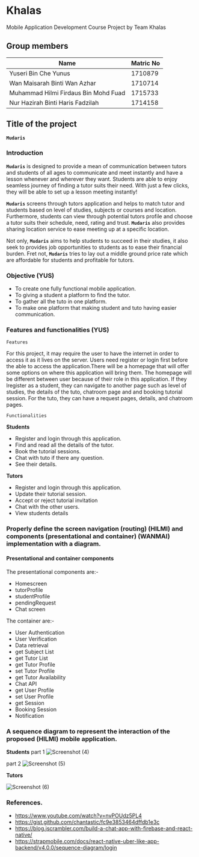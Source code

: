 # Khalas
Mobile Application Development Course Project by Team Khalas

## Group members
Name | Matric No
-----|----------
Yuseri Bin Che Yunus | 1710879
Wan Maisarah Binti Wan Azhar | 1710714
Muhammad Hilmi Firdaus Bin Mohd Fuad | 1715733
Nur Hazirah Binti Haris Fadzilah | 1714158

## Title of the project
**`Mudaris`**

### Introduction

**`Mudaris`** is designed to provide a mean of communication between tutors and students of all ages to communicate and meet instantly and have a lesson whenever and wherever they want. Students are able to enjoy seamless journey of finding a tutor suits their need. With just a few clicks, they will be able to set up a lesson meeting instantly!

**`Mudaris`** screens through tutors application and helps to match tutor and students based on level of studies, subjects or courses and location. Furthermore, students can view through potential tutors profile and choose a tutor suits their schedule, need, rating and trust. **`Mudaris`** also provides sharing location service to ease meeting up at a specific location. 

Not only, **`Mudaris`** aims to help students to succeed in their studies, it also seek to provides job opportunities to students as to ease their financial burden. Fret not, **`Mudaris`** tries to lay out a middle ground price rate which are affordable for students and profitable for tutors.

### Objective (YUS)
* To create one fully functional mobile application.
* To giving a student a platform to find the tutor.
* To gather all the tuto in one platform.
* To make one platform that making student and tuto having easier communication.

### Features and functionalities (YUS)

 `Features`
 
For this project, it may require the user to have the internet in order to access it as it lives on the server. Users need register or login first before the able to access the application.There will be a homepage that will offer some options on where this application will bring them. The homepage will be different between user because of their role in this application. If they lregister as a student, they can navigate to another page such as level of studies, the details of the tuto, chatroom page and and booking tutorial session. For the tuto, they can have a request pages, details, and chatroom pages. 
 
 `Functionalities`
 
 **Students**
 * Register and login through this application.
 * Find and read all the details of the tutor.
 * Book the tutorial sessions.
 * Chat with tuto if there any question.
 * See their details.
 
 **Tutors**
 * Register and login through this application.
 * Update their tutorial session.
 * Accept or reject tutorial invitation
 * Chat with the other users.
 * View students details
 

### Properly define the screen navigation (routing) (HILMI) and components (presentational and container) (WANMAI) implementation with a diagram. 


#### Presentational and container components
The presentational components are:-
- Homescreen
- tutorProfile
- studentProfile
- pendingRequest
- Chat screen

The container are:-
- User Authentication 
- User Verification
- Data retrieval
- get Subject List
- get Tutor List
- get Tutor Profile
- set Tutor Profile
- get Tutor Availability 
- Chat API
- get User Profile
- set User Profile
- get Session
- Booking Session
- Notification

### A sequence diagram to represent the interaction of the proposed (HILMI) mobile application.

**Students**
part 1 
![Screenshot (4)](https://user-images.githubusercontent.com/61976768/87898717-905fa280-ca81-11ea-832a-6a045ddce685.png)

part 2
![Screenshot (5)](https://user-images.githubusercontent.com/61976768/87898842-e7fe0e00-ca81-11ea-95c4-b286a18d2082.png)


**Tutors**

![Screenshot (6)](https://user-images.githubusercontent.com/61976768/87898908-1e3b8d80-ca82-11ea-950b-ccd91fb02f1b.png)

### References.
- https://www.youtube.com/watch?v=nvPOUdz5PL4
- https://gist.github.com/chantastic/fc9e3853464dffdb1e3c
- https://blog.jscrambler.com/build-a-chat-app-with-firebase-and-react-native/
- https://strapmobile.com/docs/react-native-uber-like-app-backend/v4.0.0/sequence-diagram/login
